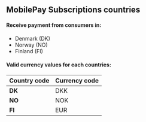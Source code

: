 ## <a name="countries"></a> MobilePay Subscriptions countries

#### Receive payment from consumers in:
- Denmark (DK) 
- Norway (NO)
- Finland (FI)

#### Valid currency values for each countries:
| Country code | Currency code |
|:-------------|:--------------|
|    **DK**    |      DKK      |
|    **NO**    |      NOK      |
|    **FI**    |      EUR      |
